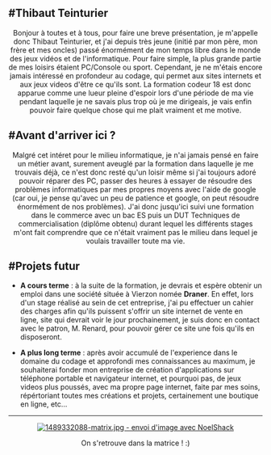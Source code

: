 #Thibaut Teinturier
-------------------------------------
<p align="center"> Bonjour à toutes et à tous, pour faire une breve présentation, je m'appelle donc Thibaut Teinturier, et j'ai depuis très jeune (initié par mon père, mon frère et mes oncles) passé énormément de mon temps libre dans le monde des jeux vidéos et de l'informatique. Pour faire simple, la plus grande partie de mes loisirs étaient PC/Console ou sport. Cependant, je ne m'étais encore jamais intéressé en profondeur au codage, qui permet aux sites internets et aux jeux videos d'être ce qu'ils sont. La formation codeur 18 est donc apparue comme une lueur pleine d'espoir lors d'une période de ma vie pendant laquelle je ne savais plus trop où je me dirigeais, je vais enfin pouvoir faire quelque chose qui me plait vraiment et me motive.</p>

#Avant d'arriver ici ? 
--------------------------------
<p align="center"> Malgré cet intéret pour le milieu informatique, je n'ai jamais pensé en faire un métier avant, surement aveuglé par la formation dans laquelle je me trouvais déjà, ce n'est donc resté qu'un loisir même si j'ai toujours adoré pouvoir réparer des PC, passer des heures à essayer de résoudre des problèmes informatiques par mes propres moyens avec l'aide de google (car oui, je pense qu'avec un peu de patience et google, on peut résoudre énormément de nos problèmes).
J'ai donc jusqu'ici suivi une formation dans le commerce avec un bac ES puis un DUT Techniques de commercialisation (diplôme obtenu) durant lequel les différents stages m'ont fait comprendre que ce n'était vraiment pas le milieu dans lequel je voulais travailler toute ma vie. </p>

#Projets futur
------------------------------
* **A cours terme** : à la suite de la formation, je devrais et espère obtenir un emploi dans une société située à Vierzon nomée **Draner**. En effet, lors d'un stage réalisé au sein de cet entreprise, j'ai pu effectuer un cahier des charges afin qu'ils puissent s'offrir un site internet de vente en ligne, site qui devrait voir le jour prochainement, je suis donc en contact avec le patron, M. Renard, pour pouvoir gérer ce site une fois qu'ils en disposeront.

* **A plus long terme** : après avoir accumulé de l'experience dans le domaine du codage et approfondi mes connaissances au maximum, je souhaiterai fonder mon entreprise de création d'applications sur téléphone portable et navigateur internet, et pourquoi pas, de jeux videos plus poussés, avec ma propre page internet, faite par mes soins, répértoriant toutes mes créations et projets, certainement une boutique en ligne, etc...

--------------------------
<p align="center"><a href="https://www.noelshack.com/2017-10-1489332088-matrix.jpg"><img src="https://image.noelshack.com/minis/2017/10/1489332088-matrix.png" border="0" alt="1489332088-matrix.jpg - envoi d'image avec NoelShack" title="1489332088-matrix.jpg"/></a></p>
<p align="center"> On s'retrouve dans la matrice ! :) </p>



